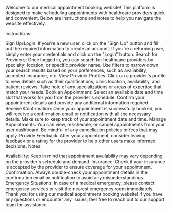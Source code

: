 Welcome to our medical appointment booking website! This platform is designed to make scheduling appointments with healthcare providers quick and convenient. Below are instructions and notes to help you navigate the website effectively.

Instructions:

Sign Up/Login:
If you're a new user, click on the "Sign Up" button and fill out the required information to create an account.
If you're a returning user, simply enter your credentials and click on the "Login" button.
Search for Providers:
Once logged in, you can search for healthcare providers by specialty, location, or specific provider name.
Use filters to narrow down your search results based on your preferences, such as availability, accepted insurance, etc.
View Provider Profiles:
Click on a provider's profile to view details such as their qualifications, clinic location, availability, and patient reviews.
Take note of any specializations or areas of expertise that match your needs.
Book an Appointment:
Select an available date and time slot that works for you from the provider's schedule.
Confirm your appointment details and provide any additional information required.
Receive Confirmation:
Once your appointment is successfully booked, you will receive a confirmation email or notification with all the necessary details.
Make sure to keep track of your appointment date and time.
Manage Appointments:
You can view, reschedule, or cancel appointments from your user dashboard.
Be mindful of any cancellation policies or fees that may apply.
Provide Feedback:
After your appointment, consider leaving feedback or a rating for the provider to help other users make informed decisions.
Notes:

Availability: Keep in mind that appointment availability may vary depending on the provider's schedule and demand.
Insurance: Check if your insurance is accepted by the provider to ensure coverage for your appointment.
Confirmation: Always double-check your appointment details in the confirmation email or notification to avoid any misunderstandings.
Emergency Situations: In case of a medical emergency, please contact emergency services or visit the nearest emergency room immediately.
Thank you for using our medical appointment booking website! If you have any questions or encounter any issues, feel free to reach out to our support team for assistance
